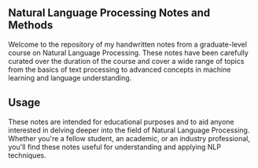 ## Natural Language Processing Notes and Methods

Welcome to the repository of my handwritten notes from a graduate-level course on Natural Language Processing. These notes have been carefully curated over the duration of the course and cover a wide range of topics from the basics of text processing to advanced concepts in machine learning and language understanding.

## Usage

These notes are intended for educational purposes and to aid anyone interested in delving deeper into the field of Natural Language Processing. Whether you're a fellow student, an academic, or an industry professional, you'll find these notes useful for understanding and applying NLP techniques.
